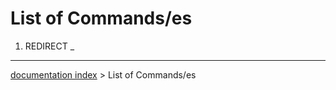 # List of Commands/es
1.  REDIRECT _

---
[documentation index](../README.md) > List of Commands/es
